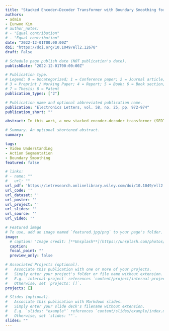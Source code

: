 ```yaml
---
title: "Stacked Encoder–Decoder Transformer with Boundary Smoothing for Action Segmentation"
authors:
- admin
- Eunwoo Kim
# author_notes:
# - "Equal contribution"
# - "Equal contribution"
date: "2022-12-01T00:00:00Z"
doi: "https://doi.org/10.1049/ell2.12678"
draft: False

# Schedule page publish date (NOT publication's date).
publishDate: "2022-12-01T00:00:00Z"

# Publication type.
# Legend: 0 = Uncategorized; 1 = Conference paper; 2 = Journal article;
# 3 = Preprint / Working Paper; 4 = Report; 5 = Book; 6 = Book section;
# 7 = Thesis; 8 = Patent
publication_types: ["2"]

# Publication name and optional abbreviated publication name.
publication: "Electronics Letters, vol. 58, no. 25, pp. 972‑974"
publication_short: ""

abstract: In this work, a new stacked encoder–decoder transformer (SEDT) model is proposed for action segmentation. SEDT is composed of a series of encoder–decoder modules, each of which consists of an encoder with self-attention layers and a decoder with cross-attention layers. By adding an encoder with self-attention before every decoder, it preserves local information along with global information. The proposed encoder–decoder pair also prevents the accumulation of errors that occur when features are propagated through decoders. Moreover, the approach performs boundary smoothing in order to handle ambiguous action boundaries. Experimental results for two popular benchmark datasets, “GTEA” and “50 Salads”, show that the proposed model is more effective in performance than existing temporal convolutional network based models and the attention-based model, ASFormer.

# Summary. An optional shortened abstract.
summary: 

tags:
- Video Understanding
- Action Segmentation
- Boundary Smoothing
featured: false

# links:
# - name: ""
#   url: ""
url_pdf: 'https://ietresearch.onlinelibrary.wiley.com/doi/10.1049/ell2.12678'
url_code: ''
url_dataset: ''
url_poster: ''
url_project: ''
url_slides: ''
url_source: ''
url_video: ''

# Featured image
# To use, add an image named `featured.jpg/png` to your page's folder. 
image:
  # caption: 'Image credit: [**Unsplash**](https://unsplash.com/photos/jdD8gXaTZsc)'
  caption:
  focal_point: ""
  preview_only: false

# Associated Projects (optional).
#   Associate this publication with one or more of your projects.
#   Simply enter your project's folder or file name without extension.
#   E.g. `internal-project` references `content/project/internal-project/index.md`.
#   Otherwise, set `projects: []`.
projects: []

# Slides (optional).
#   Associate this publication with Markdown slides.
#   Simply enter your slide deck's filename without extension.
#   E.g. `slides: "example"` references `content/slides/example/index.md`.
#   Otherwise, set `slides: ""`.
slides: ""
---
```


<!-- {{% callout note %}}
Click the *Cite* button above to demo the feature to enable visitors to import publication metadata into their reference management software.
{{% /callout %}}

{{% callout note %}}
Create your slides in Markdown - click the *Slides* button to check out the example.
{{% /callout %}} -->

<!-- Supplementary notes can be added here, including [code, math, and images](https://wowchemy.com/docs/writing-markdown-latex/). -->
